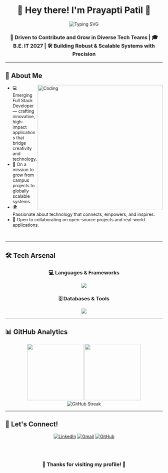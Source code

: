 <div align="center">
  
# 🌟 Hey there! I'm Prayapti Patil 🌟

<img src="https://readme-typing-svg.herokuapp.com?font=Fira+Code&size=22&duration=1800&pause=800&color=00FF00&multiline=true&width=700&height=70&lines=💡+Turning+ideas+into+solutions;where+creativity+meets+technology;for+meaningful+impact.+🚀" alt="Typing SVG" />

### 🎯 Driven to Contribute and Grow in Diverse Tech Teams | 🎓 B.E. IT 2027 | 🛠️ Building Robust & Scalable Systems with Precision

</div>

---

## 🚀 About Me

<img align="right" alt="Coding" width="400" src="https://user-images.githubusercontent.com/74038190/229223263-cf2e4b07-2615-4f87-9c38-e37600f8381a.gif">



- 💻 Emerging Full Stack Developer — crafting innovative, high-impact applications that bridge creativity and technology.
- 🎯 On a mission to grow from campus projects to globally scalable systems.
- 🌍 Passionate about technology that connects, empowers, and inspires.
- 🌱 Open to collaborating on open-source projects and real-world applications.

<br>

---

## 🛠️ Tech Arsenal

<div align="center">

### 💻 Languages & Frameworks
<img src="https://skillicons.dev/icons?i=js,python,java,html,css,react,nodejs,express" />

### 🗄️ Databases & Tools  
<img src="https://skillicons.dev/icons?i=mongodb,mysql,git,github,vscode,idea" />

</div>

---

## 📊 GitHub Analytics

<div align="center">
  <img height="180em" src="https://github-readme-stats-eight-theta.vercel.app/api?username=prayapti&show_icons=true&theme=algolia&include_all_commits=true&count_private=true" />
  <img height="180em" src="https://github-readme-stats-eight-theta.vercel.app/api/top-langs/?username=prayapti&layout=compact&langs_count=8&theme=algolia" />
</div>
<div align="center">
  <img src="https://streak-stats.demolab.com?user=prayapti&theme=algolia" alt="GitHub Streak" />
</div>


---

## 🤝 Let's Connect!

<div align="center">

[![LinkedIn](https://img.shields.io/badge/LinkedIn-0077B5?style=for-the-badge&logo=linkedin&logoColor=white)](https://linkedin.com/in/prayaptipatil)
[![Gmail](https://img.shields.io/badge/Gmail-D14836?style=for-the-badge&logo=gmail&logoColor=white)](mailto:prayaptipatil@gmail.com)
[![GitHub](https://img.shields.io/badge/GitHub-100000?style=for-the-badge&logo=github&logoColor=white)](https://github.com/prayapti)

<br><br>

### 💫 Thanks for visiting my profile! 💫

</div>
